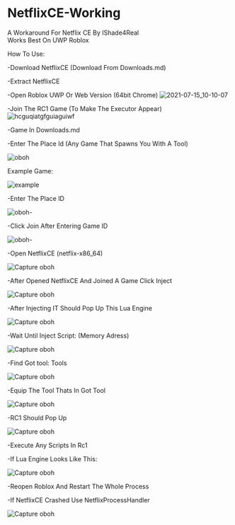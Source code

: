 # NetflixCE-Working
A Workaround For Netflix CE By IShade4Real                                                         
Works Best On UWP Roblox


How To Use:

-Download NetflixCE (Download From Downloads.md)

-Extract NetflixCE

-Open Roblox UWP Or Web Version (64bit Chrome)
![2021-07-15_10-10-07](https://github.com/LoweredCased/NetflixCE-Working/assets/152693425/80fb73ec-aa2a-4a2e-b948-dea92a0f6f26)

-Join The RC1 Game (To Make The Executor Appear)
![hcguqiatgfguiaguiwf](https://github.com/LoweredCased/NetflixCE-Working/assets/152693425/0b1ae39c-aed7-449f-a7ef-30d0c249e61f)

-Game In Downloads.md

-Enter The Place Id (Any Game That Spawns You With A Tool)

![oboh](https://github.com/LoweredCased/NetflixCE-Working/assets/152693425/da0c67f5-2660-4986-bd0c-46c1012ed50f)

Example Game:

![example](https://github.com/LoweredCased/NetflixCE-Working/assets/152693425/3af773d2-30fe-4624-bf02-c4d6651ef882)

-Enter The Place ID

![oboh-](https://github.com/LoweredCased/NetflixCE-Working/assets/152693425/a5bbd54d-28c2-4bdf-ab97-1a864aa723a1)

-Click Join After Entering Game ID

![oboh-](https://github.com/LoweredCased/NetflixCE-Working/assets/152693425/b13e8057-d06a-48bd-afa8-105af82a3fb4)

-Open NetflixCE (netflix-x86_64)

![Capture oboh](https://github.com/LoweredCased/NetflixCE-Working/assets/152693425/f61f981f-11bc-4f26-b73b-3c9cdc16389c)

-After Opened NetflixCE And Joined A Game Click Inject

![Capture oboh](https://github.com/LoweredCased/NetflixCE-Working/assets/152693425/e8c4945e-0892-418d-aa12-22862eafde46)

-After Injecting IT Should Pop Up This Lua Engine

![Capture oboh](https://github.com/LoweredCased/NetflixCE-Working/assets/152693425/e4bc37b6-2601-4a8e-a5b8-b43910bc1e86)

-Wait Until Inject Script: (Memory Adress)

![Capture oboh](https://github.com/LoweredCased/NetflixCE-Working/assets/152693425/aabc2151-7e15-4779-929a-4d47e062c42d)

-Find Got tool:  Tools

![Capture oboh](https://github.com/LoweredCased/NetflixCE-Working/assets/152693425/87206fce-5205-4634-b65d-a23c44042364)

-Equip The Tool Thats In Got Tool

![Capture oboh](https://github.com/LoweredCased/NetflixCE-Working/assets/152693425/807242aa-39e2-4e82-9e1a-42e105ad6566)

-RC1 Should Pop Up

![Capture oboh](https://github.com/LoweredCased/NetflixCE-Working/assets/152693425/9bcf0958-6ff4-4ec9-b40a-60c9c2e24842)

-Execute Any Scripts In Rc1

-If Lua Engine Looks Like This:

![Capture oboh](https://github.com/LoweredCased/NetflixCE-Working/assets/152693425/db9c8d39-1f05-4689-8c9d-c6493c48d43c)

-Reopen Roblox And Restart The Whole Process

-If NetflixCE Crashed Use NetflixProcessHandler

![Capture oboh](https://github.com/LoweredCased/NetflixCE-Working/assets/152693425/bd7f0cfc-b91f-4772-8e5a-95736dbd1d64)





